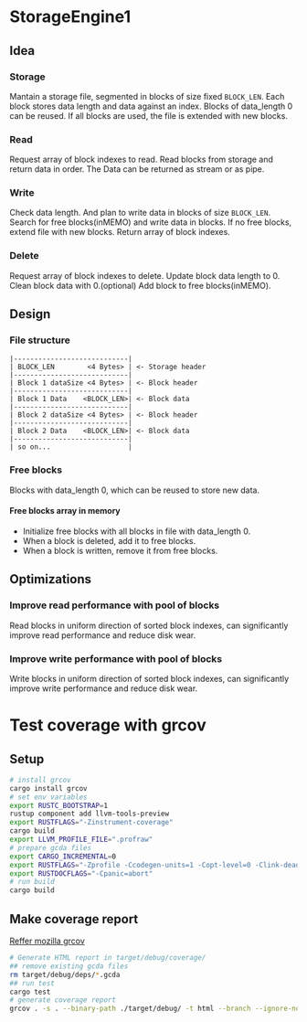 # StorageEngine1

## Idea

### Storage

Mantain a storage file, segmented in blocks of size fixed `BLOCK_LEN`.
Each block stores data length and data against an index.
Blocks of data_length 0 can be reused.
If all blocks are used, the file is extended with new blocks.

### Read

Request array of block indexes to read.
Read blocks from storage and return data in order.
The Data can be returned as stream or as pipe.

### Write

Check data length. And plan to write data in blocks of size `BLOCK_LEN`.
Search for free blocks(inMEMO) and write data in blocks.
If no free blocks, extend file with new blocks.
Return array of block indexes.

### Delete

Request array of block indexes to delete.
Update block data length to 0.
Clean block data with 0.(optional)
Add block to free blocks(inMEMO).

## Design

### File structure

```
|----------------------------|
| BLOCK_LEN        <4 Bytes> | <- Storage header
|----------------------------|
| Block 1 dataSize <4 Bytes> | <- Block header
|----------------------------|
| Block 1 Data    <BLOCK_LEN>| <- Block data
|----------------------------|
| Block 2 dataSize <4 Bytes> | <- Block header
|----------------------------|
| Block 2 Data    <BLOCK_LEN>| <- Block data
|----------------------------|
| so on...                   |
```

### Free blocks

Blocks with data_length 0, which can be reused to store new data.

#### Free blocks array in memory

- Initialize free blocks with all blocks in file with data_length 0.
- When a block is deleted, add it to free blocks.
- When a block is written, remove it from free blocks.

## Optimizations

### Improve read performance with pool of blocks

Read blocks in uniform direction of sorted block indexes, can significantly improve read performance and reduce disk wear.

### Improve write performance with pool of blocks

Write blocks in uniform direction of sorted block indexes, can significantly improve write performance and reduce disk wear.

# Test coverage with grcov

## Setup

```sh
# install grcov
cargo install grcov
# set env variables
export RUSTC_BOOTSTRAP=1
rustup component add llvm-tools-preview
export RUSTFLAGS="-Zinstrument-coverage"
cargo build
export LLVM_PROFILE_FILE=".profraw"
# prepare gcda files
export CARGO_INCREMENTAL=0
export RUSTFLAGS="-Zprofile -Ccodegen-units=1 -Copt-level=0 -Clink-dead-code -Coverflow-checks=off -Zpanic_abort_tests -Cpanic=abort"
export RUSTDOCFLAGS="-Cpanic=abort"
# run build
cargo build
```

## Make coverage report

[Reffer mozilla grcov](https://github.com/mozilla/grcov#auto-formatting)

```sh
# Generate HTML report in target/debug/coverage/
## remove existing gcda files
rm target/debug/deps/*.gcda
## run test
cargo test
# generate coverage report
grcov . -s . --binary-path ./target/debug/ -t html --branch --ignore-not-existing -o ./docs/test_coverage/
```